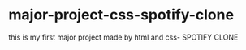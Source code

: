 # major-project-css-spotify-clone
this is my first major project made by html and css- SPOTIFY CLONE
